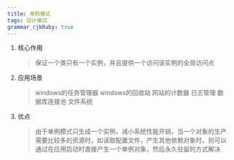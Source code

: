 ```yaml
---
title: 单例模式
tags: 设计模式
grammar_cjkRuby: true
---
```



1. 核心作用
   > 保证一个类只有一个实例，并且提供一个访问该实例的全局访问点
   
2. 应用场景
   > windows的任务管理器
   > windows的回收站
   > 网站的计数器
   > 日志管理
   > 数据库连接池
   > 文件系统
   
3. 优点
   > 由于单例模式只生成一个实例，减小系统性能开销，当一个对象的生产需要比较多的资源时，如读取配置文件，产生其他依赖对象时，则可以通过在应用启动时直接产生一个单例对象，然后永久驻留的方式解决